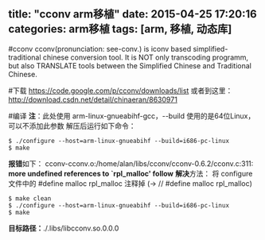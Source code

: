 title: "cconv arm移植"
date: 2015-04-25 17:20:16
categories: arm移植
tags: [arm, 移植, 动态库]
---
#cconv
cconv(pronunciation: see-conv.) is iconv based simplified-traditional chinese conversion tool. It is NOT only transcoding programm, but also TRANSLATE tools between the Simplified Chinese and Traditional Chinese.

#下载
https://code.google.com/p/cconv/downloads/list
或者到这里：http://download.csdn.net/detail/chinaeran/8630971

#编译
**注**：此处使用 arm-linux-gnueabihf-gcc，--build 使用的是64位Linux，可以不添加此参数
解压后运行如下命令：

	$ ./configure --host=arm-linux-gnueabihf --build=i686-pc-linux
	$ make

**报错**如下：
cconv-cconv.o:/home/alan/libs/cconv/cconv-0.6.2/cconv.c:311: **more undefined references to `rpl_malloc' follow**
**解决**方法：
将 configure 文件中的 #define malloc rpl_malloc 注释掉 (-> // #define malloc rpl_malloc)

	$ make clean
	$ ./configure --host=arm-linux-gnueabihf --build=i686-pc-linux
	$ make

**目标路径：**./.libs/libcconv.so.0.0.0
